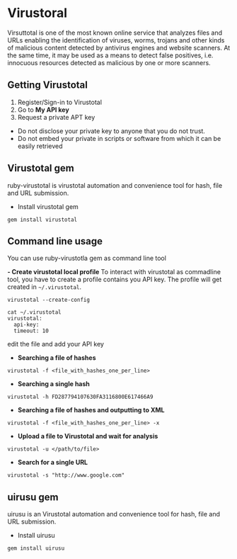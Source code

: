 # Virustoral 
Virsuttotal is one of the most known online service that analyzes files and URLs enabling the identification of viruses, worms, trojans and other kinds of malicious content detected by antivirus engines and website scanners. At the same time, it may be used as a means to detect false positives, i.e. innocuous resources detected as malicious by one or more scanners.


## Getting Virustotal 
1. Register/Sign-in to Virustotal
2. Go to **My API key**
3. Request a private APT key
 - Do not disclose your private key to anyone that you do not trust.
 - Do not embed your private in scripts or software from which it can be easily retrieved

## Virustotal gem 
ruby-virustotal is virustotal automation and convenience tool for hash, file and URL submission.

- Install virustotal gem 
```
gem install virustotal
```

## Command line usage
You can use ruby-virustotla gem as command line tool 

**- Create virustotal local profile**
To interact with virustotal as commadline tool, you have to create a profile contains you API key. The profile will get created in `~/.virustotal`. 
```
virustotal --create-config
```
```
cat ~/.virustotal 
virustotal: 
  api-key: 
  timeout: 10
```

edit the file and add your API key



- **Searching a file of hashes**
```
virustotal -f <file_with_hashes_one_per_line>
```

- **Searching a single hash**
```
virustotal -h FD287794107630FA3116800E617466A9
```

- **Searching a file of hashes and outputting to XML**
```
virustotal -f <file_with_hashes_one_per_line> -x
```

- **Upload a file to Virustotal and wait for analysis**
```
virustotal -u </path/to/file>
```

- **Search for a single URL**
```
virustotal -s "http://www.google.com"
```




## uirusu gem 
uirusu is an Virustotal automation and convenience tool for hash, file and URL submission.

- Install uirusu 
```
gem install uirusu
```

